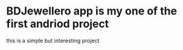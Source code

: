 # BDJewellero app is my one of the first andriod project  <br>
this is a simple but interesting project 
